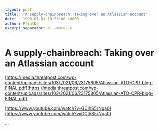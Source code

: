```yaml
---
layout: post
title:  "A supply-chainbreach: Taking over an Atlassian account"
date:   1990-01-01 19:55:00 +0000
author: PfiatDe
excerpt_separator: <!--more-->
---
```


# A supply-chainbreach: Taking over an Atlassian account

[https://media.threatpost.com/wp-content/uploads/sites/103/2021/06/23175805/Atlassian-ATO-CPR-blog-FINAL.pdf](https://media.threatpost.com/wp-content/uploads/sites/103/2021/06/23175805/Atlassian-ATO-CPR-blog-FINAL.pdf)

[https://www.youtube.com/watch?v=GClhS5rNga0](https://www.youtube.com/watch?v=GClhS5rNga0)

...
<!--more-->
